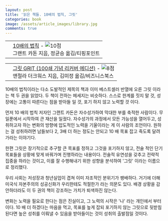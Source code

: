 ```yaml
---
layout: post
title: '읽은 책들. 10배의 법칙, 그릿'
categories: book
image: /assets/article_images/library.jpg
comments: true
---
```


<div class="ttbReview"><table><tbody><tr><td><a href="https://www.aladin.co.kr/shop/wproduct.aspx?ItemId=92804742&amp;ttbkey=ttbgsong791557003&amp;COPYPaper=1" target="_blank"><img src="https://image.aladin.co.kr/product/9280/47/cover/k992535413_1.jpg" alt="" border="0"/></a></td><td align="left"  style="vertical-align:top;"><a href="https://www.aladin.co.kr/shop/wproduct.aspx?ItemId=92804742&amp;ttbkey=ttbgsong791557003&amp;COPYPaper=1" target="_blank" class="aladdin_title">10배의 법칙</a> - <img src="//image.aladin.co.kr/img/common/star_s10.gif" border="0" alt="10점" /><br/>그랜트 카돈 지음, 정균승 옮김/티핑포인트</td></tr></tbody></table></div>

<div class="ttbReview"><table><tbody><tr><td><a href="https://www.aladin.co.kr/shop/wproduct.aspx?ItemId=181545971&amp;ttbkey=ttbgsong791557003&amp;COPYPaper=1" target="_blank"><img src="https://image.aladin.co.kr/product/18154/59/cover/k102534140_1.jpg" alt="" border="0"/></a></td><td align="left"  style="vertical-align:top;"><a href="https://www.aladin.co.kr/shop/wproduct.aspx?ItemId=181545971&amp;ttbkey=ttbgsong791557003&amp;COPYPaper=1" target="_blank" class="aladdin_title">그릿 GRIT (100쇄 기념 리커버 에디션)</a> - <img src="//image.aladin.co.kr/img/common/star_s8.gif" border="0" alt="8점" /><br/>앤절라 더크워스 지음, 김미정 옮김/비즈니스북스</td></tr></tbody></table></div>

10배의 법칙이라는 다소 도발적인 제목의 책과 이미 베스트셀러 반열에 오른 그릿 이라는 책 두 권을 읽었다. 두 책이 전하는 메세지는 비슷하다. 스스로 한계를 짓지 말 것, 성장에는 고통이 따른다는 점을 받아들 일 것, 포기 하지 않고 노력할 것 이다.

먼저 10 배의 법칙 저자인 그랜트 카돈은 자수성가하여 막대한 부를 축적한 사람이다. 무일푼에서 시작하여 큰 재산을 일궜다. 자수성가의 과정에서 모든 가능성을 열어두고, 성취하고자 하는 변화의 방향에 압도적인 노력을 기울이라는 게 이 사람의 조언이다. 원하는 걸 성취하려면 남들보다 2, 3배 더 하는 정도는 안되고 10 배 목표 잡고 죽도록 달려가라는 이야기다.

한편 그릿은 장기적으로 추구할 큰 목표를 정하고 그것을 포기하지 않고, 전술 적인 단기 목표들을 상황에 맞게 바꿔가며 진행하라는 내용이다. 전술적 유연성을 갖추고 전략적 집중을 하라는 것이고, 이를 잘 수행해내기 위한 성향을 분석하여 '그릿' 이라는 이름으로 정리했다. 

우리 사회는 저성장과 청년실업이 겹쳐 이미 자조적인 분위기가 팽배하다. 거기에 더해 미국식 자본주의의 성공신화가 우리한테도 적절한가 라는 의문도 있다.  배경 상황을 감안하더라도 이 두 권의 책이 강조하는 가치가 퇴색하진 않는다.

변화는 노력을 필요로 한다는 점은 진실이고, 그 노력의 시작은 '나' 라는 개인에서 부터이다. 10 배 더 하겠다는 마음을 먹고, 목표를 높게 잡되 포기하지 않는 그릿으로 뒷받침 된다면 높은 성취를 이뤄낼 수 있음을 받아들이는 것이 성취의 출발점일 것이다.
